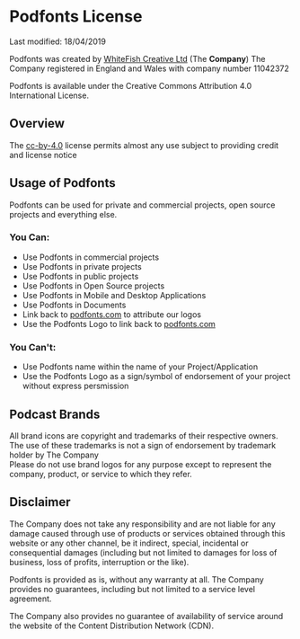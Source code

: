 # Podfonts License
Last modified: 18/04/2019

Podfonts was created by [WhiteFish Creative Ltd](https://whitefishcreative.co.uk/) (The **Company**)
The Company registered in England and Wales with company number 11042372

Podfonts is available under the Creative Commons Attribution 4.0 International License.

## Overview

The [cc-by-4.0](https://choosealicense.com/licenses/cc-by-4.0/) license permits almost any use subject to providing credit and license notice

## Usage of Podfonts

Podfonts can be used for private and commercial projects, open source projects and everything else.

### You Can:

* Use Podfonts in commercial projects
* Use Podfonts in private projects
* Use Podfonts in public projects
* Use Podfonts in Open Source projects
* Use Podfonts in Mobile and Desktop Applications
* Use Podfonts in Documents
* Link back to [podfonts.com](https://podfonts.com/) to attribute our logos
* Use the Podfonts Logo to link back to [podfonts.com](https://podfonts.com/)

### You Can't:

* Use Podfonts name within the name of your Project/Application
* Use the Podfonts Logo as a sign/symbol of endorsement of your project without express persmission

## Podcast Brands

All brand icons are copyright and trademarks of their respective owners.<br/>
The use of these trademarks is not a sign of endorsement by trademark holder by The Company<br/> 
Please do not use brand logos for any purpose except to represent the company, product, or service to which they refer.<br/>

## Disclaimer

The Company does not take any responsibility and are not liable for any damage caused through use of products or services obtained through this website
or any other channel, be it indirect, special, incidental or consequential damages (including but not limited to damages for loss of business, loss of profits, interruption or the like).

Podfonts is provided as is, without any warranty at all. The Company provides no guarantees, including but not limited to a service level agreement.

The Company also provides no guarantee of availability of service around the website of the Content Distribution Network (CDN).